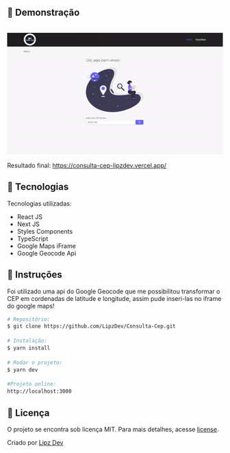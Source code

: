 ## 🚀 Demonstração

</br>
<img src="https://github.com/LipzDev/Consulta-Cep/blob/master/public/img/preview.gif" alt="" width="1270"/>
</br>

Resultado final: https://consulta-cep-lipzdev.vercel.app/

## 🚀 Tecnologias

Tecnologias utilizadas:

- React JS
- Next JS
- Styles Components
- TypeScript
- Google Maps iFrame
- Google Geocode Api

## 🚀 Instruções

Foi utilizado uma api do Google Geocode que me possibilitou transformar o CEP em cordenadas de latitude e longitude, assim pude inseri-las no iframe do google maps!

```bash
# Repositório:
$ git clone https://github.com/LipzDev/Consulta-Cep.git

# Instalação:
$ yarn install

# Rodar o projeto:
$ yarn dev

#Projeto online:
http://localhost:3000
```

## 🚀 Licença

<p>O projeto se encontra sob licença MIT. Para mais detalhes, acesse <a href='https://github.com/LipzDev/Consulta-Cep/blob/master/license'>license<a>.</p>
<p>Criado por <a href='https://github.com/LipzDev/' target='blank'>Lipz Dev</a></p>
